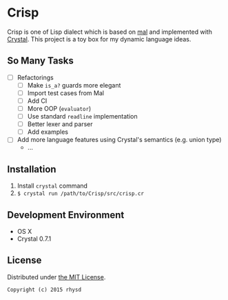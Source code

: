 Crisp
=====

Crisp is one of Lisp dialect which is based on [mal](https://github.com/kanaka/mal) and implemented with [Crystal](https://github.com/manastech/crystal).
This project is a toy box for my dynamic language ideas.

<!-- ScreenShot -->

## So Many Tasks

- [ ] Refactorings
  - [ ] Make `is_a?` guards more elegant
  - [ ] Import test cases from Mal
  - [ ] Add CI
  - [ ] More OOP (`evaluator`)
  - [ ] Use standard `readline` implementation
  - [ ] Better lexer and parser
  - [ ] Add examples
- [ ] Add more language features using Crystal's semantics (e.g. union type)
  - ...

## Installation

1. Install `crystal` command
2. `$ crystal run /path/to/Crisp/src/crisp.cr`

## Development Environment

- OS X
- Crystal 0.7.1

## License

Distributed under [the MIT License](http://opensource.org/licenses/MIT).

```
Copyright (c) 2015 rhysd
```

